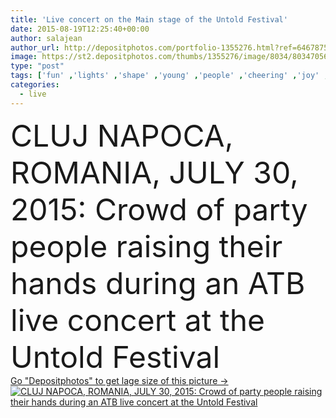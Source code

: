 ```yaml
---
title: 'Live concert on the Main stage of the Untold Festival'
date: 2015-08-19T12:25:40+00:00
author: salajean
author_url: http://depositphotos.com/portfolio-1355276.html?ref=64678756
image: https://st2.depositphotos.com/thumbs/1355276/image/8034/80347056/api_thumb_450.jpg?forcejpeg=true
type: "post"
tags: ['fun' ,'lights' ,'shape' ,'young' ,'people' ,'cheering' ,'joy' ,'air' ,'hands' ,'band' ,'traditional' ,'live' ,'microphone' ,'music' ,'performance' ,'singer' ,'stage' ,'shadow' ,'show' ,'out' ,'dance' ,'rock' ,'dj' ,'concert' ,'singing' ,'in' ,'many' ,'hip hop' ,'artist' ,'musician' ,'crowd' ,'audience' ,'sold' ,'editorial' ,'laser' ,'the' ,'loudspeakers' ,'folk' ,'fans' ,'Rap' ,'dancers' ,'gig' ,'romania' ,'folklore' ,'traditions' ,'cluj napoca' ,'Raising Hands' ,'main stage' ,'untold festival' ,'subcarpati' ]
categories: 
  - live
---
```

<div aling="center">
            <font size="60"> CLUJ NAPOCA, ROMANIA, JULY 30, 2015: Crowd of party people raising their hands during an ATB live concert at the Untold Festival</font>   
</div>
<div>
    <a href='https://depositphotos.com/80347056/stock-photo-live-concert-on-the-main.html?ref=64678756' target=_blank > Go "Depositphotos" to get lage size of this picture ->
        <img href='https://depositphotos.com/80347056/stock-photo-live-concert-on-the-main.html?ref=64678756' src='https://st2.depositphotos.com/1355276/8034/i/950/depositphotos_80347056-stock-photo-live-concert-on-the-main.jpg?forcejpeg=true' alt='CLUJ NAPOCA, ROMANIA, JULY 30, 2015: Crowd of party people raising their hands during an ATB live concert at the Untold Festival' >
    </a>
</div>
